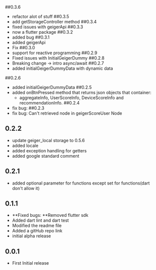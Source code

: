##0.3.6
- refactor alot of stuff
##0.3.5
- add getStorageController method
##0.3.4
- fixed issues with geigerApi
##0.3.3
- now a flutter package
##0.3.2
- added bug
##0.3.1
- added geigerApi
- Fix 
##0.3.0
- support for reactive programming
##0.2.9
- Fixed issues with InitialGeigerDummy
##0.2.8
- Breaking change -> intro async/await
##0.2.7
- added initialGeigerDummyData with dynamic data

##0.2.6
- added initialGeigerDummyData
##0.2.5
 - added onBtnPressed method that returns json objects that container:
    * aggregateInfo, UserScoreInfo, DeviceScoreInfo and recommendationInfo.
##0.2.4
- fix bug:
##0.2.3
- fix bug: Can't retrieved node in geigerScoreUser Node
## 0.2.2
- update geiger_local storage to 0.5.6
- added locale
- added exception handling for getters 
- added google standard comment
## 0.2.1
- added optional parameter for functions except set for functions(dart don't allow it)
## 0.1.1
- **Fixed bugs: **Removed flutter sdk
- Added dart lint and dart test
- Modified the readme file
- Added a gitHub repo link
- initial alpha release
## 0.0.1
- First Initial release


